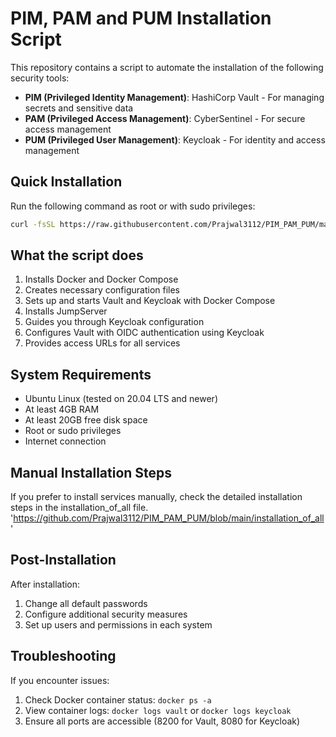 # PIM, PAM and PUM Installation Script

This repository contains a script to automate the installation of the following security tools:

- **PIM (Privileged Identity Management)**: HashiCorp Vault - For managing secrets and sensitive data
- **PAM (Privileged Access Management)**: CyberSentinel - For secure access management
- **PUM (Privileged User Management)**: Keycloak - For identity and access management

## Quick Installation

Run the following command as root or with sudo privileges:

```bash
curl -fsSL https://raw.githubusercontent.com/Prajwal3112/PIM_PAM_PUM/main/install-pim-pam-pum.sh | sudo bash
```

## What the script does

1. Installs Docker and Docker Compose
2. Creates necessary configuration files
3. Sets up and starts Vault and Keycloak with Docker Compose
4. Installs JumpServer
5. Guides you through Keycloak configuration
6. Configures Vault with OIDC authentication using Keycloak
7. Provides access URLs for all services

## System Requirements

- Ubuntu Linux (tested on 20.04 LTS and newer)
- At least 4GB RAM
- At least 20GB free disk space
- Root or sudo privileges
- Internet connection

## Manual Installation Steps

If you prefer to install services manually, check the detailed installation steps in the installation_of_all file. 'https://github.com/Prajwal3112/PIM_PAM_PUM/blob/main/installation_of_all'

## Post-Installation

After installation:

1. Change all default passwords
2. Configure additional security measures
3. Set up users and permissions in each system

## Troubleshooting

If you encounter issues:

1. Check Docker container status: `docker ps -a`
2. View container logs: `docker logs vault` or `docker logs keycloak`
3. Ensure all ports are accessible (8200 for Vault, 8080 for Keycloak)
